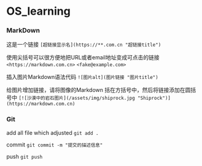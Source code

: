 # OS_learning

### MarkDown

这是一个链接 
`[超链接显示名](https://**.com.cn "超链接title")`

使用尖括号可以很方便地把URL或者email地址变成可点击的链接
`<https://markdown.com.cn>`
`<fake@example.com>`

插入图片Markdown语法代码
`![图片alt](图片链接 "图片title")`

给图片增加链接，请将图像的Markdown 括在方括号中，然后将链接添加在圆括号中
`[![沙漠中的岩石图片](/assets/img/shiprock.jpg "Shiprock")](https://markdown.com.cn)`

### Git
add all file which adjusted
`git add .`

commit 
`git commit -m "提交的描述信息"`

push
`git push`


